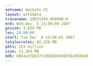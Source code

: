 ```yaml
---
setname: Waikato VI
layout: witsdata
tracename: 20071204-000000-0
end: Wed Dec  5 13:00:00 2007
gzsize: 3,658 MB
len: 24:00:00
start: Tue Dec  4 13:00:01 2007
totalwirelen: 82,228 MB
pkts: 153 million
size: 11,364 MB
md5: 8864a3f60273c0b820e5d839b3dd48dd
---
```

